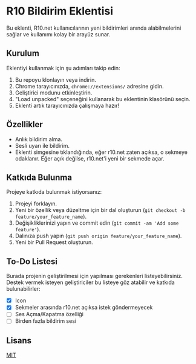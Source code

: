 # R10 Bildirim Eklentisi

Bu eklenti, R10.net kullanıcılarının yeni bildirimleri anında alabilmelerini sağlar ve kullanımı kolay bir arayüz sunar.

## Kurulum

Eklentiyi kullanmak için şu adımları takip edin:

1. Bu repoyu klonlayın veya indirin.
2. Chrome tarayıcınızda, `chrome://extensions/` adresine gidin.
3. Geliştirici modunu etkinleştirin.
4. "Load unpacked" seçeneğini kullanarak bu eklentinin klasörünü seçin.
5. Eklenti artık tarayıcınızda çalışmaya hazır!

## Özellikler

- Anlık bildirim alma.
- Sesli uyarı ile bildirim.
- Eklenti simgesine tıklandığında, eğer r10.net zaten açıksa, o sekmeye odaklanır. Eğer açık değilse, r10.net'i yeni bir sekmede açar.

## Katkıda Bulunma

Projeye katkıda bulunmak istiyorsanız:

1. Projeyi forklayın.
2. Yeni bir özellik veya düzeltme için bir dal oluşturun (`git checkout -b feature/your_feature_name`).
3. Değişikliklerinizi yapın ve commit edin (`git commit -am 'Add some feature'`).
4. Dalınıza push yapın (`git push origin feature/your_feature_name`).
5. Yeni bir Pull Request oluşturun.

## To-Do Listesi

Burada projenin geliştirilmesi için yapılması gerekenleri listeyebilirsiniz. Destek vermek isteyen geliştiriciler bu listeye göz atabilir ve katkıda bulunabilirler:

- [x] Icon
- [x] Sekmeler arasında r10.net açıksa istek göndermeyecek
- [ ] Ses Açma/Kapatma özelliği
- [ ] Birden fazla bildirim sesi

## Lisans

[MIT](LICENSE)
